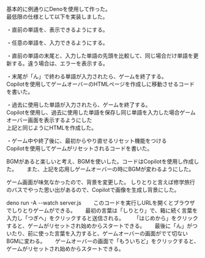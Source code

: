 基本的に例通りにDenoを使用して作った。  
最低限の仕様として以下を実装しました。

・直前の単語を、表示できるようにする。

・任意の単語を、入力できるようにする。

・直前の単語の末尾と、入力した単語の先頭を比較して、同じ場合だけ単語を更新する。違う場合は、エラーを表示する。

・末尾が「ん」で終わる単語が入力されたら、ゲームを終了する。  
Copilotを使用してゲームオーバーのHTMLページを作成しに移動させるコードを書いた。

・過去に使用した単語が入力されたら、ゲームを終了する。  
Copilotを使用し、過去に使用した単語を保存し同じ単語を入力した場合ゲームオーバー画面を表示するようにした  
上記と同じようにHTMLを作成した。　　

・ゲーム中や終了後に、最初からやり直せるリセット機能をつける  
Copilotを使用してゲームがリセットされるコードを書いた。

BGMがあると楽しいと考え、BGMを使いした。コードはCopilotを使用し作成した。　　
また、上記を応用しゲームオーバーの時にBGMが変わるようにした。

ゲーム画面が味気なかったので、背景を変更した。
しりとりと言えば修学旅行のバスでやった思い出があるので、Copilotで画像を生成し背景にした。

deno run -A --watch server.js　　
このコードを実行しURLを開くとブラウザでしりとりゲームができる。　　
最初の言葉は「しりとり」で、箱に続く言葉を入力し「つぎへ」をクリックすると送信される。　　
「はじめから」をクリックすると、ゲームがリセットされ始めからスタートできる。　　
最後に「ん」がついたり、前に使った言葉を入力すると、ゲームオーバーの画面がでて切ないBGMに変わる。　　
ゲームオーバーの画面で「もういちど」をクリックすると、ゲームがリセットされ始めからスタートできる。

